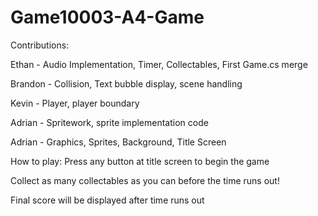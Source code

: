 # Game10003-A4-Game

Contributions:

Ethan -	Audio Implementation, Timer, Collectables, First Game.cs merge

Brandon - Collision, Text bubble display, scene handling

Kevin - Player, player boundary

Adrian - Spritework, sprite implementation code

Adrian - Graphics, Sprites, Background, Title Screen


How to play:
Press any button at title screen to begin the game


Collect as many collectables as you can before the time runs out!


Final score will be displayed after time runs out
